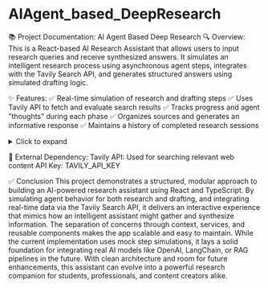 # AIAgent_based_DeepResearch

📚 Project Documentation: AI Agent Based Deep Research
🔍 Overview:
This is a React-based AI Research Assistant that allows users to input research queries and receive synthesized answers. It simulates an intelligent research process using asynchronous agent steps, integrates with the Tavily Search API, and generates structured answers using simulated drafting logic.

✨ Features:
✅ Real-time simulation of research and drafting steps
✅ Uses Tavily API to fetch and evaluate search results
✅ Tracks progress and agent "thoughts" during each phase
✅ Organizes sources and generates an informative response
✅ Maintains a history of completed research sessions

<details> <summary>Click to expand</summary>
md
Copy
Edit
### 🧠 Core Components

| **Component**                 | **Description**                                                                 |
|------------------------------|---------------------------------------------------------------------------------|
| `ResearchContext.tsx`        | Global context that manages all research state, including agents and history.  |
| `ResearchForm.tsx`           | User interface to input and submit a research query.                           |
| `researchService.tsx`        | Simulates the research process and fetches sources from the Tavily API.        |
| `draftingService.tsx`        | Simulates the drafting of an answer based on research findings.                |
| `tavilyService.tsx`          | Handles communication with the Tavily API and simulates agent step logic.      |
| `types.ts`                   | Shared TypeScript types for agents, research items, and sources.               |
</details>

🔌 External Dependency:
Tavily API: Used for searching relevant web content
API Key: TAVILY_API_KEY 

✅ Conclusion
This project demonstrates a structured, modular approach to building an AI-powered research assistant using React and TypeScript. By simulating agent behavior for both research and drafting, and integrating real-time data via the Tavily Search API, it delivers an interactive experience that mimics how an intelligent assistant might gather and synthesize information.
The separation of concerns through context, services, and reusable components makes the app scalable and easy to maintain. While the current implementation uses mock step simulations, it lays a solid foundation for integrating real AI models like OpenAI, LangChain, or RAG pipelines in the future.
With clean architecture and room for future enhancements, this assistant can evolve into a powerful research companion for students, professionals, and content creators alike.

